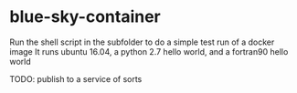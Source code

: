 # blue-sky-container
Run the shell script in the subfolder to do a simple test run of a docker image
It runs ubuntu 16.04, a python 2.7 hello world, and a fortran90 hello world


TODO:
	publish to a service of sorts


